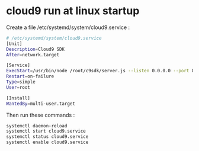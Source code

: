# cloud9 run at linux startup

Create a file /etc/systemd/system/cloud9.service :
```bash
# /etc/systemd/system/cloud9.service
[Unit]
Description=Cloud9 SDK
After=network.target

[Service]
ExecStart=/usr/bin/node /root/c9sdk/server.js --listen 0.0.0.0 --port 8080 -w /home/
Restart=on-failure
Type=simple
User=root

[Install]
WantedBy=multi-user.target
```
Then run these commands :
```bash
systemctl daemon-reload
systemctl start cloud9.service
systemctl status cloud9.service
systemctl enable cloud9.service
```


